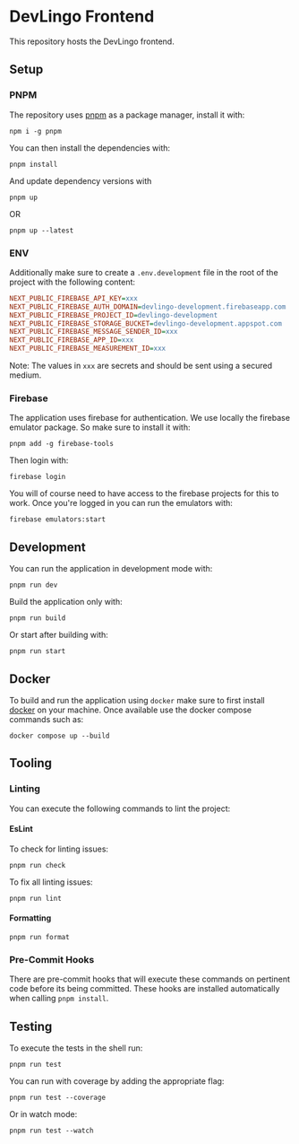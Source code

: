 # DevLingo Frontend

This repository hosts the DevLingo frontend.

## Setup

### PNPM

The repository uses [pnpm](https://pnpm.io/) as a package manager, install it with:

```shell
npm i -g pnpm
```

You can then install the dependencies with:

```shell
pnpm install
```

And update dependency versions with

```shell
pnpm up
```

OR

```shell
pnpm up --latest
```

### ENV

Additionally make sure to create a `.env.development` file in the root of the project with the following content:

```ini
NEXT_PUBLIC_FIREBASE_API_KEY=xxx
NEXT_PUBLIC_FIREBASE_AUTH_DOMAIN=devlingo-development.firebaseapp.com
NEXT_PUBLIC_FIREBASE_PROJECT_ID=devlingo-development
NEXT_PUBLIC_FIREBASE_STORAGE_BUCKET=devlingo-development.appspot.com
NEXT_PUBLIC_FIREBASE_MESSAGE_SENDER_ID=xxx
NEXT_PUBLIC_FIREBASE_APP_ID=xxx
NEXT_PUBLIC_FIREBASE_MEASUREMENT_ID=xxx
```

Note: The values in `xxx` are secrets and should be sent using a secured medium. 

### Firebase

The application uses firebase for authentication. We use locally the firebase emulator package. So make sure to install it
with:

```shell
pnpm add -g firebase-tools
```

Then login with:

```shell
firebase login
```

You will of course need to have access to the firebase projects for this to work. Once you're logged in
you can run the emulators with:

```shell
firebase emulators:start
```

## Development

You can run the application in development mode with:

```shell
pnpm run dev
```

Build the application only with:

```shell
pnpm run build
```

Or start after building with:

```shell
pnpm run start
```

## Docker

To build and run the application using `docker` make sure to first install [docker](https://www.docker.com/) on your machine.
Once available use the docker compose commands such as:

```shell
docker compose up --build
```

## Tooling

### Linting

You can execute the following commands to lint the project:

#### EsLint

To check for linting issues:

```shell
pnpm run check
```

To fix all linting issues:

```shell
pnpm run lint
```

#### Formatting

```shell
pnpm run format
```

### Pre-Commit Hooks

There are pre-commit hooks that will execute these commands on pertinent code before its being committed.
These hooks are installed automatically when calling `pnpm install`.

## Testing

To execute the tests in the shell run:

```shell
pnpm run test
```

You can run with coverage by adding the appropriate flag:

```shell
pnpm run test --coverage
```

Or in watch mode:

```shell
pnpm run test --watch
```
